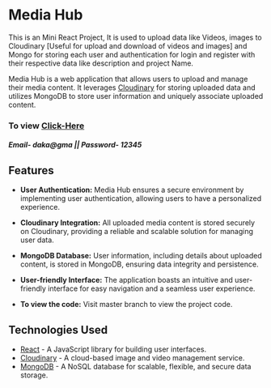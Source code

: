 # Media Hub

This is an Mini React Project, It is used to upload data like Videos, images to Cloudinary [Useful for upload and download of videos and images] and Mongo for storing each user and authentication for login and register with their respective data like description and project Name. 

Media Hub is a web application that allows users to upload and manage their media content. It leverages [Cloudinary](https://cloudinary.com/) for storing uploaded data and utilizes MongoDB to store user information and uniquely associate uploaded content.

<h3> To view <a href="https://media-app-eight.vercel.app/">Click-Here</a></h3>
<h5>Email- daka@gma || Password- 12345</h5>

## Features

- **User Authentication:** Media Hub ensures a secure environment by implementing user authentication, allowing users to have a personalized experience.

- **Cloudinary Integration:** All uploaded media content is stored securely on Cloudinary, providing a reliable and scalable solution for managing user data.

- **MongoDB Database:** User information, including details about uploaded content, is stored in MongoDB, ensuring data integrity and persistence.

- **User-friendly Interface:** The application boasts an intuitive and user-friendly interface for easy navigation and a seamless user experience.

- **To view the code:** Visit master branch to view the project code.

## Technologies Used

- [React](https://reactjs.org/) - A JavaScript library for building user interfaces.
- [Cloudinary](https://cloudinary.com/) - A cloud-based image and video management service.
- [MongoDB](https://www.mongodb.com/) - A NoSQL database for scalable, flexible, and secure data storage.

